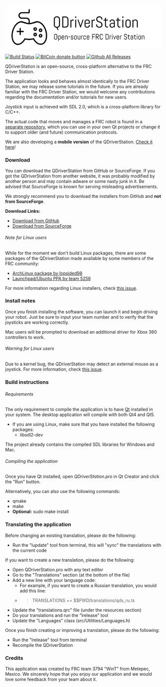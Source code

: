 ![Header](/etc/resources/logo.png)

[![Build Status](https://travis-ci.org/WinT-3794/QDriverStation.svg?branch=master)](https://travis-ci.org/WinT-3794/QDriverStation)
[![BitCoin donate button](https://img.shields.io/badge/bitcoin-donate-yellow.svg)](https://blockchain.info/address/1K85yLxjuqUmhkjP839R7C23XFhSxrefMx "Donate once-off to this project using BitCoin")
[![Github All Releases](https://img.shields.io/github/downloads/wint-3794/qdriverstation/total.svg)](https://github.com/wint-3794/qdriverstation/releases/latest)

QDriverStation is an open-source, cross-platform alternative to the FRC Driver Station.

The application looks and behaves almost identically to the FRC Driver Station, we may release some tutorials in the future. If you are already familiar with the FRC Driver Station, we would welcome any contributions regarding the documentation and/or tutorials for new users.

Joystick input is achieved with SDL 2.0, which is a cross-platform library for C/C++.

The actual code that moves and manages a FRC robot is found in a [separate repository](https://github.com/WinT-3794/LibDS), which you can use in your own Qt projects or change it to support older (and future) communication protocols.

We are also developing a **mobile version** of the QDriverStation. [Check it here](https://github.com/wint-3794/ds-mobile)!

### Download

You can download the QDriverStation from GitHub or SourceForge. If you got the QDriverStation from another website, it was probably modified by another person and may contain adware or some nasty junk in it. Be advised that SourceForge is known for serving misleading advertisements.

We strongly recommend you to download the installers from GitHub and **not from SourceForge**.

**Download Links:**

- [Download from GitHub](https://github.com/wint-3794/qdriverstation/releases/latest)
- [Download from SourceForge](https://sourceforge.net/projects/qdriverstation/files/latest/download)

###### Note for Linux users

While for the moment we don't build Linux packages, there are some packages of the QDriverStation made available by some members of the FRC community:

- [ArchLinux package by lopsided98](https://aur.archlinux.org/packages/qdriverstation-git/)
- [Launchpad/Ubuntu PPA by team 5256](https://launchpad.net/~bearzrobotics/+archive/ubuntu/ppaqdriverstation)

For more information regarding Linux installers, check [this issue](https://github.com/WinT-3794/QDriverStation/issues/9).

### Install notes

Once you finish installing the software, you can launch it and begin driving your robot. Just be sure to input your team number and to verify that the joysticks are working correctly. 

Mac users will be prompted to download an additional driver for Xbox 360 controllers to work.

###### Warning for Linux users

Due to a kernel bug, the QDriverStation may detect an external mouse as a joystick. For more information, check [this issue](https://github.com/WinT-3794/QDriverStation/issues/13).

### Build instructions

###### Requirements

The only requirement to compile the application is to have [Qt](http://www.qt.io/download-open-source/) installed in your system. The desktop application will compile with both Qt4 and Qt5.

- If you are using Linux, make sure that you have installed the following packages:
    - libsdl2-dev
 
The project already contains the compiled SDL libraries for Windows and Mac.

###### Compiling the application

Once you have Qt installed, open *QDriverStation.pro* in Qt Creator and click the "Run" button.

Alternatively, you can also use the following commands:
- qmake
- make
- **Optional:** sudo make install

### Translating the application

Before changing an existing translation, please do the following:

- Run the "lupdate" tool from terminal, this will "sync" the translations with the current code

If you want to create a new translation, please do the following:

- Open QDriverStation.pro with any text editor
- Go to the "Translations" section (at the bottom of the file)
- Add a new line with your language code:
    - For example, if you want to create a Russian translation, you would add this line:
    - > TRANSLATIONS += $$PWD/translations/qds_ru.ts
- Update the "translations.qrc" file (under the resources section)
- Do your translations and run the "lrelease" tool
- Update the "Languages" class (src/Utilities/Languages.h)

Once you finish creating or improving a translation, please do the following:

- Run the "lrelease" tool from terminal
- Recompile the QDriverStation

### Credits

This application was created by FRC team 3794 "WinT" from Metepec, Mexico. We sincerely hope that you enjoy our application and we would love some feedback from your team about it.
